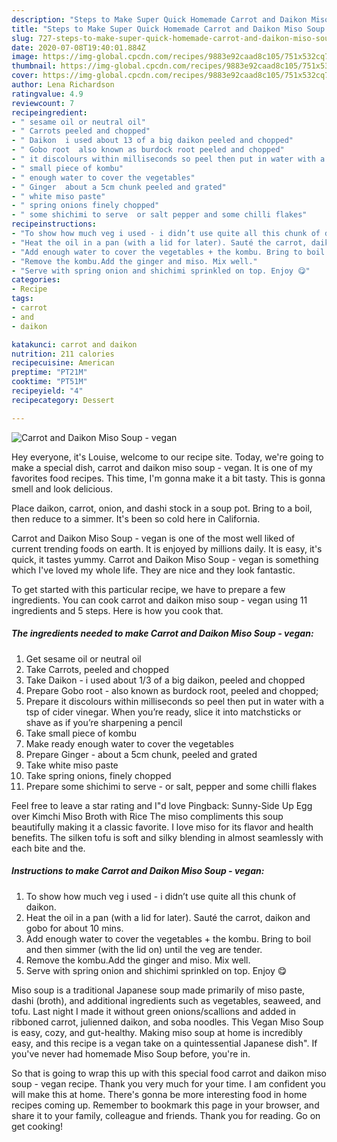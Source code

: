 ```yaml
---
description: "Steps to Make Super Quick Homemade Carrot and Daikon Miso Soup - vegan"
title: "Steps to Make Super Quick Homemade Carrot and Daikon Miso Soup - vegan"
slug: 727-steps-to-make-super-quick-homemade-carrot-and-daikon-miso-soup-vegan
date: 2020-07-08T19:40:01.884Z
image: https://img-global.cpcdn.com/recipes/9883e92caad8c105/751x532cq70/carrot-and-daikon-miso-soup-vegan-recipe-main-photo.jpg
thumbnail: https://img-global.cpcdn.com/recipes/9883e92caad8c105/751x532cq70/carrot-and-daikon-miso-soup-vegan-recipe-main-photo.jpg
cover: https://img-global.cpcdn.com/recipes/9883e92caad8c105/751x532cq70/carrot-and-daikon-miso-soup-vegan-recipe-main-photo.jpg
author: Lena Richardson
ratingvalue: 4.9
reviewcount: 7
recipeingredient:
- " sesame oil or neutral oil"
- " Carrots peeled and chopped"
- " Daikon  i used about 13 of a big daikon peeled and chopped"
- " Gobo root  also known as burdock root peeled and chopped"
- " it discolours within milliseconds so peel then put in water with a tsp of cider vinegar When youre ready slice it into matchsticks or shave as if youre sharpening a pencil"
- " small piece of kombu"
- " enough water to cover the vegetables"
- " Ginger  about a 5cm chunk peeled and grated"
- " white miso paste"
- " spring onions finely chopped"
- " some shichimi to serve  or salt pepper and some chilli flakes"
recipeinstructions:
- "To show how much veg i used - i didn’t use quite all this chunk of daikon."
- "Heat the oil in a pan (with a lid for later). Sauté the carrot, daikon and gobo for about 10 mins."
- "Add enough water to cover the vegetables + the kombu. Bring to boil and then simmer (with the lid on) until the veg are tender."
- "Remove the kombu.Add the ginger and miso. Mix well."
- "Serve with spring onion and shichimi sprinkled on top. Enjoy 😋"
categories:
- Recipe
tags:
- carrot
- and
- daikon

katakunci: carrot and daikon 
nutrition: 211 calories
recipecuisine: American
preptime: "PT21M"
cooktime: "PT51M"
recipeyield: "4"
recipecategory: Dessert

---
```



![Carrot and Daikon Miso Soup - vegan](https://img-global.cpcdn.com/recipes/9883e92caad8c105/751x532cq70/carrot-and-daikon-miso-soup-vegan-recipe-main-photo.jpg)

Hey everyone, it's Louise, welcome to our recipe site. Today, we're going to make a special dish, carrot and daikon miso soup - vegan. It is one of my favorites food recipes. This time, I'm gonna make it a bit tasty. This is gonna smell and look delicious.

Place daikon, carrot, onion, and dashi stock in a soup pot. Bring to a boil, then reduce to a simmer. It&#39;s been so cold here in California.

Carrot and Daikon Miso Soup - vegan is one of the most well liked of current trending foods on earth. It is enjoyed by millions daily. It is easy, it's quick, it tastes yummy. Carrot and Daikon Miso Soup - vegan is something which I've loved my whole life. They are nice and they look fantastic.


To get started with this particular recipe, we have to prepare a few ingredients. You can cook carrot and daikon miso soup - vegan using 11 ingredients and 5 steps. Here is how you cook that.

<!--inarticleads1-->

##### The ingredients needed to make Carrot and Daikon Miso Soup - vegan:

1. Get  sesame oil or neutral oil
1. Take  Carrots, peeled and chopped
1. Take  Daikon - i used about 1/3 of a big daikon, peeled and chopped
1. Prepare  Gobo root - also known as burdock root, peeled and chopped;
1. Prepare  it discolours within milliseconds so peel then put in water with a tsp of cider vinegar. When you’re ready, slice it into matchsticks or shave as if you’re sharpening a pencil
1. Take  small piece of kombu
1. Make ready  enough water to cover the vegetables
1. Prepare  Ginger - about a 5cm chunk, peeled and grated
1. Take  white miso paste
1. Take  spring onions, finely chopped
1. Prepare  some shichimi to serve - or salt, pepper and some chilli flakes


Feel free to leave a star rating and I&#34;d love Pingback: Sunny-Side Up Egg over Kimchi Miso Broth with Rice The miso compliments this soup beautifully making it a classic favorite. I love miso for its flavor and health benefits. The silken tofu is soft and silky blending in almost seamlessly with each bite and the. 

<!--inarticleads2-->

##### Instructions to make Carrot and Daikon Miso Soup - vegan:

1. To show how much veg i used - i didn’t use quite all this chunk of daikon.
1. Heat the oil in a pan (with a lid for later). Sauté the carrot, daikon and gobo for about 10 mins.
1. Add enough water to cover the vegetables + the kombu. Bring to boil and then simmer (with the lid on) until the veg are tender.
1. Remove the kombu.Add the ginger and miso. Mix well.
1. Serve with spring onion and shichimi sprinkled on top. Enjoy 😋


Miso soup is a traditional Japanese soup made primarily of miso paste, dashi (broth), and additional ingredients such as vegetables, seaweed, and tofu. Last night I made it without green onions/scallions and added in ribboned carrot, julienned daikon, and soba noodles. This Vegan Miso Soup is easy, cozy, and gut-healthy. Making miso soup at home is incredibly easy, and this recipe is a vegan take on a quintessential Japanese dish&#34;. If you&#39;ve never had homemade Miso Soup before, you&#39;re in. 

So that is going to wrap this up with this special food carrot and daikon miso soup - vegan recipe. Thank you very much for your time. I am confident you will make this at home. There's gonna be more interesting food in home recipes coming up. Remember to bookmark this page in your browser, and share it to your family, colleague and friends. Thank you for reading. Go on get cooking!
